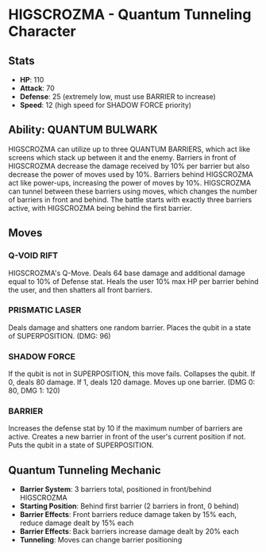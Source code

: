 # HIGSCROZMA - Quantum Tunneling Character

## Stats
- **HP**: 110
- **Attack**: 70  
- **Defense**: 25 (extremely low, must use BARRIER to increase)
- **Speed**: 12 (high speed for SHADOW FORCE priority)

## Ability: QUANTUM BULWARK
HIGSCROZMA can utilize up to three QUANTUM BARRIERS, which act like screens which stack up between it and the enemy. Barriers in front of HIGSCROZMA decrease the damage received by 10% per barrier but also decrease the power of moves used by 10%. Barriers behind HIGSCROZMA act like power-ups, increasing the power of moves by 10%. HIGSCROZMA can tunnel between these barriers using moves, which changes the number of barriers in front and behind. The battle starts with exactly three barriers active, with HIGSCROZMA being behind the first barrier.

## Moves

### Q-VOID RIFT
HIGSCROZMA's Q-Move. Deals 64 base damage and additional damage equal to 10% of Defense stat. Heals the user 10% max HP per barrier behind the user, and then shatters all front barriers.

### PRISMATIC LASER
Deals damage and shatters one random barrier. Places the qubit in a state of SUPERPOSITION. (DMG: 96)

### SHADOW FORCE
If the qubit is not in SUPERPOSITION, this move fails. Collapses the qubit. If 0, deals 80 damage. If 1, deals 120 damage. Moves up one barrier. (DMG 0: 80, DMG 1: 120)

### BARRIER
Increases the defense stat by 10 if the maximum number of barriers are active. Creates a new barrier in front of the user's current position if not. Puts the qubit in a state of SUPERPOSITION.

## Quantum Tunneling Mechanic
- **Barrier System**: 3 barriers total, positioned in front/behind HIGSCROZMA
- **Starting Position**: Behind first barrier (2 barriers in front, 0 behind)
- **Barrier Effects**: Front barriers reduce damage taken by 15% each, reduce damage dealt by 15% each
- **Barrier Effects**: Back barriers increase damage dealt by 20% each
- **Tunneling**: Moves can change barrier positioning 